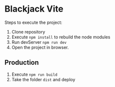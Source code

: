 # Blackjack Vite

Steps to execute the project:
1. Clone repository
2. Execute ```npm install``` to rebuild the node modules
3. Run devServer ```npm run dev```
4. Open the project in browser.

## Production

1. Execute ```npm run build```
2. Take the folder ```dist``` and deploy